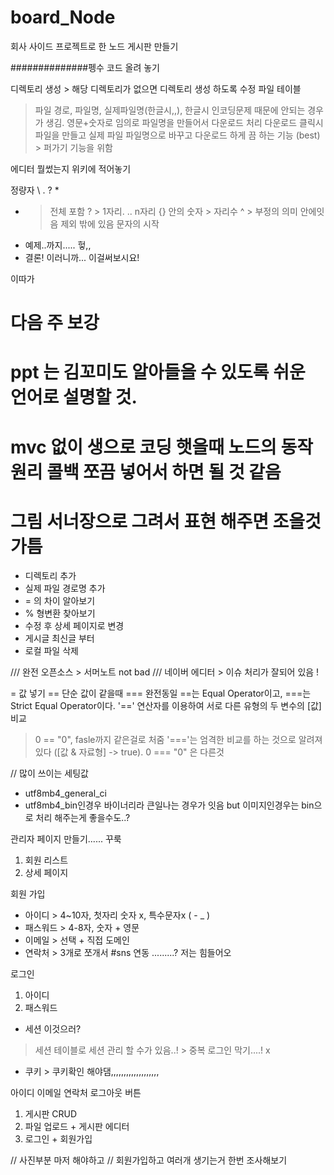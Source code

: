 # board_Node
회사 사이드 프로젝트로 한 노드 게시판 만들기 


##############펭수 코드 올려 놓기 



디렉토리 생성  > 해당 디렉토리가 없으면 디렉토리 생성 하도록 수정 
파일 테이블 
> 파일 경로, 파일명, 실제파일명(한글시,,), 
한글시 인코딩문제 때문에 안되는 경우가 생김. 영문+숫자로 임의로 파일명을 만들어서 다운로드 처리 
> 다운로드 클릭시 파일을 만들고 실제 파일 파일명으로 바꾸고 다운로드 하게 끔 하는 기능 (best) > 퍼가기 기능을 위함 

에디터 뭘썼는지 위키에 적어놓기 

정량자 \ . \? \* 

* > 전체 포함 
? > 1자리. .. n자리 
{} 안의 숫자 > 자리수 
^ > 부정의 의미 안에잇음 제외 밖에 있음 문자의 시작 


- 예제..까지..... 헣,, 
- 결론! 이러니까... 이걸써보시요! 


이따가 
# 다음 주 보강 
  # ppt 는 김꼬미도 알아들을 수 있도록 쉬운 언어로 설명할 것.  
  # mvc 없이 생으로 코딩 햇을때 노드의 동작 원리  콜백 쪼끔 넣어서 하면 될 것 같음 
  # 그림 서너장으로 그려서 표현 해주면 조을것 가틈 

- 디렉토리 추가 
- 실제 파일 경로명 추가 
- = 의 차이 알아보기 
- % 형변환 찾아보기 
- 수정 후 상세 페이지로 변경 
- 게시글 최신글 부터 
- 로컬 파일 삭제 

/// 완전 오픈소스 > 서머노트 not bad
/// 네이버 에디터 > 이슈 처리가 잘되어 있음 !

= 값 넣기 
== 단순 값이 같을때 
=== 완전동일 
==는 Equal Operator이고,  ===는 Strict Equal Operator이다. 
 '==' 연산자를 이용하여 서로 다른 유형의 두 변수의 [값] 비교
> 0 == "0", fasle까지 같은걸로 처줌 
 '==='는 엄격한 비교를 하는 것으로 알려져 있다 ([값 & 자료형] -> true).
> 0 === "0" 은 다른것 

// 많이 쓰이는 세팅값 
- utf8mb4_general_ci
- utf8mb4_bin인경우 바이너리라 큰일나는 경우가 잇음 but 이미지인경우는 bin으로 처리 해주는게 좋을수도..? 

관리자 페이지 만들기...... 꾸룩 
1. 회원 리스트
2. 상세 페이지
 
회원 가입
- 아이디 > 4~10자, 첫자리 숫자 x, 특수문자x ( - _ )  
- 패스워드 > 4-8자, 숫자 + 영문 
- 이메일 > 선택 + 직접 도메인 
- 연락처 > 3개로 쪼개서 
#sns 연동 .........? 저는 힘들어오 


로그인 
1. 아이디
2. 패스워드
- 세션 이것으러?  
> 세션 테이블로 세션 관리 할 수가 있음..! > 중복 로그인 막기....!  x 
- 쿠키  > 쿠키확인 해야댐,,,,,,,,,,,,,,,,,,, 


아이디 
이메일
연락처 
로그아웃 버튼 



1. 게시판 CRUD
2. 파일 업로드 + 게시판 에디터
3. 로그인 + 회원가입 



// 사진부분 마저 해야하고 
// 회원가입하고 여러개 생기는거 한번 조사해보기 